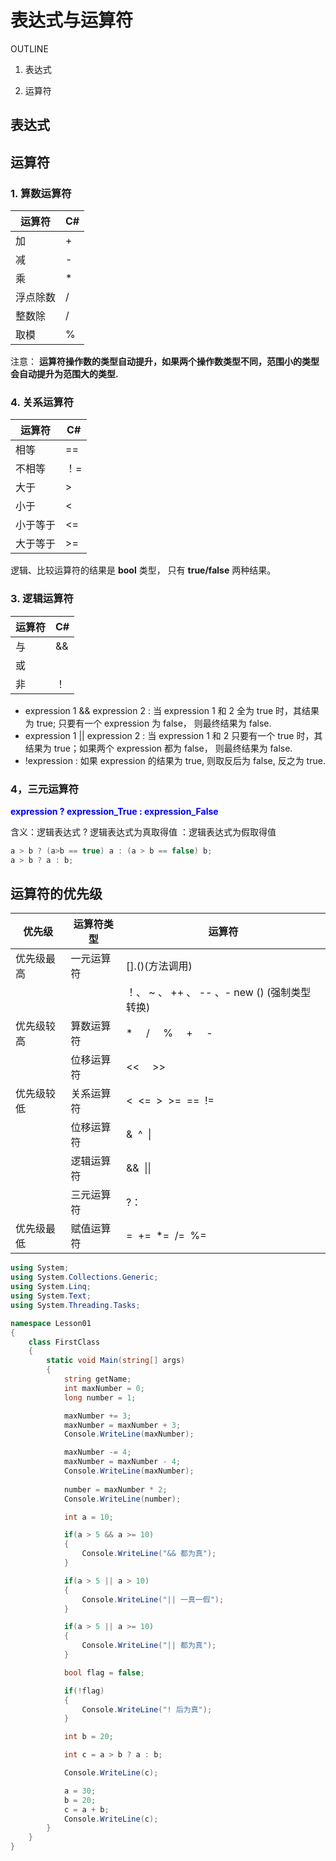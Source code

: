 # 表达式与运算符

OUTLINE

1. 表达式

2. 运算符

## 表达式

## 运算符

### 1. 算数运算符

| 运算符 | C# |
|-------|-----|
| 加 | + |
| 减 | - |
| 乘 | * |
| 浮点除数 | / |
| 整数除 | / | 
| 取模 | % |

注意： **运算符操作数的类型自动提升，如果两个操作数类型不同，范围小的类型会自动提升为范围大的类型.**

### 4. 关系运算符
| 运算符 | C# |
|--------|----|
| 相等 | == |
| 不相等 | ！= |
| 大于 | > |
| 小于 | < |
| 小于等于 | <= |
| 大于等于 | >= |

逻辑、比较运算符的结果是 **bool** 类型， 只有 **true/false** 两种结果。

### 3. 逻辑运算符
| 运算符 | C# |
|--------|----|
| 与 | && |
| 或 | || |
| 非 | ！ |

- expression 1 && expression 2 : 当 expression 1 和 2 全为 true 时，其结果为 true; 只要有一个 expression 为 false， 则最终结果为 false.
- expression 1 || expression 2 : 当 expression 1 和 2 只要有一个 true 时，其结果为 true；如果两个 expression 都为 false， 则最终结果为 false.
- !expression : 如果 expression 的结果为 true, 则取反后为 false, 反之为 true.


### 4，三元运算符

**<font color="blue"> expression ? expression_True : expression_False </font>**

含义：逻辑表达式 ? 逻辑表达式为真取得值 ：逻辑表达式为假取得值

```C#
a > b ? (a>b == true) a : (a > b == false) b;
a > b ? a : b;
```

## 运算符的优先级

| 优先级 | 运算符类型 | 运算符 |
|--------|-----------|--------|
| 优先级最高 | 一元运算符 | [].()(方法调用)
|           |            | ！、 ~  、 ++ 、 -- 、- new () (强制类型转换) |
| 优先级较高 | 算数运算符 | * &nbsp; &nbsp;  / &nbsp; &nbsp; % &nbsp; &nbsp; + &nbsp; &nbsp; - | 
|           | 位移运算符 | << &nbsp; &nbsp;   >> |
| 优先级较低 | 关系运算符 | <&nbsp;&nbsp;<=&nbsp;&nbsp;>&nbsp;&nbsp;>=&nbsp;&nbsp;==&nbsp;&nbsp;!= |
|           | 位移运算符 | &&nbsp;&nbsp;^&nbsp;&nbsp;\|&nbsp;&nbsp; |
|           | 逻辑运算符 | &&&nbsp;&nbsp;\|\| |
|           | 三元运算符 | ?：|
| 优先级最低 | 赋值运算符 | =&nbsp;&nbsp;+=&nbsp;&nbsp;*=&nbsp;&nbsp;/=&nbsp;&nbsp;%= |

```C#
using System;
using System.Collections.Generic;
using System.Linq;
using System.Text;
using System.Threading.Tasks;

namespace Lesson01
{
    class FirstClass
    {
        static void Main(string[] args)
        {
            string getName;
            int maxNumber = 0;
            long number = 1;

            maxNumber += 3;
            maxNumber = maxNumber + 3;
            Console.WriteLine(maxNumber);

            maxNumber -= 4;
            maxNumber = maxNumber - 4;
            Console.WriteLine(maxNumber);
            
            number = maxNumber * 2;
            Console.WriteLine(number);

            int a = 10;

            if(a > 5 && a >= 10)
            {
                Console.WriteLine("&& 都为真");
            }

            if(a > 5 || a > 10)
            {
                Console.WriteLine("|| 一真一假");
            }

            if(a > 5 || a >= 10)
            {
                Console.WriteLine("|| 都为真");
            }

            bool flag = false;

            if(!flag)
            {
                Console.WriteLine("! 后为真");
            }

            int b = 20;

            int c = a > b ? a : b;

            Console.WriteLine(c);

            a = 30;
            b = 20;
            c = a + b;
            Console.WriteLine(c);
        }
    }
}
```